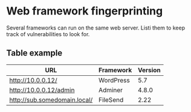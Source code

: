 # Web framework fingerprinting

Several frameworks can run on the same web server. Listi them to keep track of vulnerabilities to look for.

## Table example

| URL | Framework | Version |
|-|-|-|
| http://10.0.0.12/ | WordPress | 5.7 |
| http://10.0.0.12/admin | Adminer | 4.8.0 |
| http://sub.somedomain.local/ | FileSend | 2.22 |